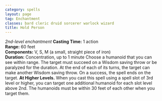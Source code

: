```yaml
---
category: spells
layout: page
tag: Enchantment
classes: bard cleric druid sorcerer warlock wizard
title: Hold Person
---
```


_2nd-level enchantment_ **Casting Time:** 1 action    
**Range:** 60 feet    
**Components:** V, S, M (a small, straight piece of iron)    
**Duration:** Concentration, up to 1 minute Choose a humanoid that you can see within range. The target must succeed on a Wisdom saving throw or be paralyzed for the duration. At the end of each of its turns, the target can make another Wisdom saving throw. On a success, the spell ends on the target. **At Higher Levels.** When you cast this spell using a spell slot of 3rd level or higher, you can target one additional humanoid for each slot level above 2nd. The humanoids must be within 30 feet of each other when you target them. 